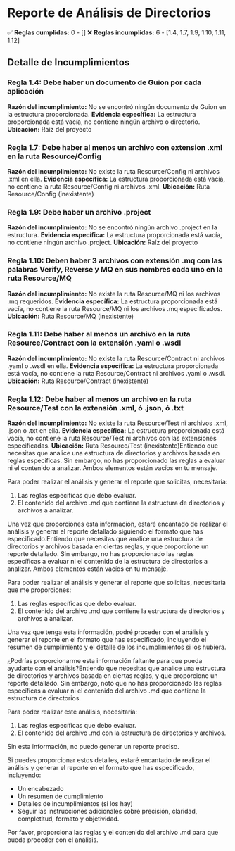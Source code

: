 # Reporte de Análisis de Directorios

✅ **Reglas cumplidas:** 0 - []
❌ **Reglas incumplidas:** 6 - [1.4, 1.7, 1.9, 1.10, 1.11, 1.12]

## Detalle de Incumplimientos

### Regla 1.4: Debe haber un documento de Guion por cada aplicación
**Razón del incumplimiento:** No se encontró ningún documento de Guion en la estructura proporcionada.
**Evidencia específica:** La estructura proporcionada está vacía, no contiene ningún archivo o directorio.
**Ubicación:** Raíz del proyecto

### Regla 1.7: Debe haber al menos un archivo con extension .xml en la ruta Resource/Config
**Razón del incumplimiento:** No existe la ruta Resource/Config ni archivos .xml en ella.
**Evidencia específica:** La estructura proporcionada está vacía, no contiene la ruta Resource/Config ni archivos .xml.
**Ubicación:** Ruta Resource/Config (inexistente)

### Regla 1.9: Debe haber un archivo .project
**Razón del incumplimiento:** No se encontró ningún archivo .project en la estructura.
**Evidencia específica:** La estructura proporcionada está vacía, no contiene ningún archivo .project.
**Ubicación:** Raíz del proyecto

### Regla 1.10: Deben haber 3 archivos con extensión .mq con las palabras Verify, Reverse y MQ en sus nombres cada uno en la ruta Resource/MQ
**Razón del incumplimiento:** No existe la ruta Resource/MQ ni los archivos .mq requeridos.
**Evidencia específica:** La estructura proporcionada está vacía, no contiene la ruta Resource/MQ ni los archivos .mq especificados.
**Ubicación:** Ruta Resource/MQ (inexistente)

### Regla 1.11: Debe haber al menos un archivo en la ruta Resource/Contract con la extensión .yaml o .wsdl
**Razón del incumplimiento:** No existe la ruta Resource/Contract ni archivos .yaml o .wsdl en ella.
**Evidencia específica:** La estructura proporcionada está vacía, no contiene la ruta Resource/Contract ni archivos .yaml o .wsdl.
**Ubicación:** Ruta Resource/Contract (inexistente)

### Regla 1.12: Debe haber al menos un archivo en la ruta Resource/Test con la extensión .xml, ó .json, ó .txt
**Razón del incumplimiento:** No existe la ruta Resource/Test ni archivos .xml, .json o .txt en ella.
**Evidencia específica:** La estructura proporcionada está vacía, no contiene la ruta Resource/Test ni archivos con las extensiones especificadas.
**Ubicación:** Ruta Resource/Test (inexistente)Entiendo que necesitas que analice una estructura de directorios y archivos basada en reglas específicas. Sin embargo, no has proporcionado las reglas a evaluar ni el contenido a analizar. Ambos elementos están vacíos en tu mensaje.

Para poder realizar el análisis y generar el reporte que solicitas, necesitaría:

1. Las reglas específicas que debo evaluar.
2. El contenido del archivo .md que contiene la estructura de directorios y archivos a analizar.

Una vez que proporciones esta información, estaré encantado de realizar el análisis y generar el reporte detallado siguiendo el formato que has especificado.Entiendo que necesitas que analice una estructura de directorios y archivos basada en ciertas reglas, y que proporcione un reporte detallado. Sin embargo, no has proporcionado las reglas específicas a evaluar ni el contenido de la estructura de directorios a analizar. Ambos elementos están vacíos en tu mensaje.

Para poder realizar el análisis y generar el reporte que solicitas, necesitaría que me proporciones:

1. Las reglas específicas que debo evaluar.
2. El contenido del archivo .md que contiene la estructura de directorios y archivos a analizar.

Una vez que tenga esta información, podré proceder con el análisis y generar el reporte en el formato que has especificado, incluyendo el resumen de cumplimiento y el detalle de los incumplimientos si los hubiera.

¿Podrías proporcionarme esta información faltante para que pueda ayudarte con el análisis?Entiendo que necesitas que analice una estructura de directorios y archivos basada en ciertas reglas, y que proporcione un reporte detallado. Sin embargo, noto que no has proporcionado las reglas específicas a evaluar ni el contenido del archivo .md que contiene la estructura de directorios. 

Para poder realizar este análisis, necesitaría:

1. Las reglas específicas que debo evaluar.
2. El contenido del archivo .md con la estructura de directorios y archivos.

Sin esta información, no puedo generar un reporte preciso. 

Si puedes proporcionar estos detalles, estaré encantado de realizar el análisis y generar el reporte en el formato que has especificado, incluyendo:

- Un encabezado
- Un resumen de cumplimiento
- Detalles de incumplimientos (si los hay)
- Seguir las instrucciones adicionales sobre precisión, claridad, completitud, formato y objetividad.

Por favor, proporciona las reglas y el contenido del archivo .md para que pueda proceder con el análisis.